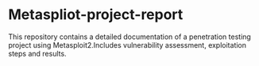 # Metaspliot-project-report
This repository contains a detailed documentation of a penetration testing project using Metasploit2.Includes vulnerability assessment, exploitation steps and results.
